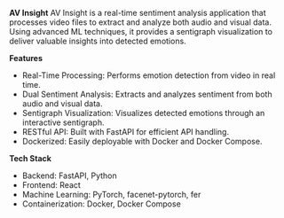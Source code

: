 **AV Insight**
AV Insight is a real-time sentiment analysis application that processes video files to extract and analyze both audio and visual data. Using advanced ML techniques, it provides a sentigraph visualization to deliver valuable insights into detected emotions.

**Features**
- Real-Time Processing: Performs emotion detection from video in real time.
- Dual Sentiment Analysis: Extracts and analyzes sentiment from both audio and visual data.
- Sentigraph Visualization: Visualizes detected emotions through an interactive sentigraph.
- RESTful API: Built with FastAPI for efficient API handling.
- Dockerized: Easily deployable with Docker and Docker Compose.

**Tech Stack**
- Backend: FastAPI, Python
- Frontend: React
- Machine Learning: PyTorch, facenet-pytorch, fer
- Containerization: Docker, Docker Compose
